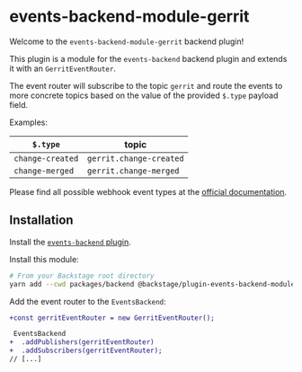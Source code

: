# events-backend-module-gerrit

Welcome to the `events-backend-module-gerrit` backend plugin!

This plugin is a module for the `events-backend` backend plugin
and extends it with an `GerritEventRouter`.

The event router will subscribe to the topic `gerrit`
and route the events to more concrete topics based on the value
of the provided `$.type` payload field.

Examples:

| `$.type`         | topic                   |
| ---------------- | ----------------------- |
| `change-created` | `gerrit.change-created` |
| `change-merged`  | `gerrit.change-merged`  |

Please find all possible webhook event types at the
[official documentation](https://gerrit-review.googlesource.com/Documentation/cmd-stream-events.html#events).

## Installation

Install the [`events-backend` plugin](../events-backend/README.md).

Install this module:

```bash
# From your Backstage root directory
yarn add --cwd packages/backend @backstage/plugin-events-backend-module-gerrit
```

Add the event router to the `EventsBackend`:

```diff
+const gerritEventRouter = new GerritEventRouter();

 EventsBackend
+  .addPublishers(gerritEventRouter)
+  .addSubscribers(gerritEventRouter);
// [...]
```
